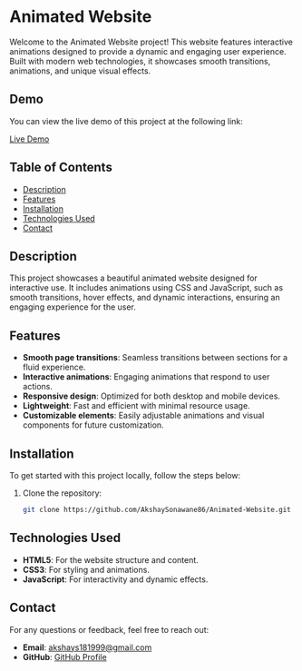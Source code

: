 # Animated Website

Welcome to the Animated Website project! This website features interactive animations designed to provide a dynamic and engaging user experience. Built with modern web technologies, it showcases smooth transitions, animations, and unique visual effects.

## Demo

You can view the live demo of this project at the following link:

[Live Demo](https://akshaysonawane86.github.io/Animated-Website/)

## Table of Contents

- [Description](#description)
- [Features](#features)
- [Installation](#installation)
- [Technologies Used](#technologies-used)
- [Contact](#contact)


## Description

This project showcases a beautiful animated website designed for interactive use. It includes animations using CSS and JavaScript, such as smooth transitions, hover effects, and dynamic interactions, ensuring an engaging experience for the user.

## Features

- **Smooth page transitions**: Seamless transitions between sections for a fluid experience.
- **Interactive animations**: Engaging animations that respond to user actions.
- **Responsive design**: Optimized for both desktop and mobile devices.
- **Lightweight**: Fast and efficient with minimal resource usage.
- **Customizable elements**: Easily adjustable animations and visual components for future customization.

## Installation

To get started with this project locally, follow the steps below:

1. Clone the repository:
   ```bash
   git clone https://github.com/AkshaySonawane86/Animated-Website.git


## Technologies Used

- **HTML5**: For the website structure and content.
- **CSS3**: For styling and animations.
- **JavaScript**: For interactivity and dynamic effects.

## Contact
For any questions or feedback, feel free to reach out:

- **Email**: akshays181999@gmail.com
- **GitHub**: [GitHub Profile](https://github.com/AkshaySonawane86)